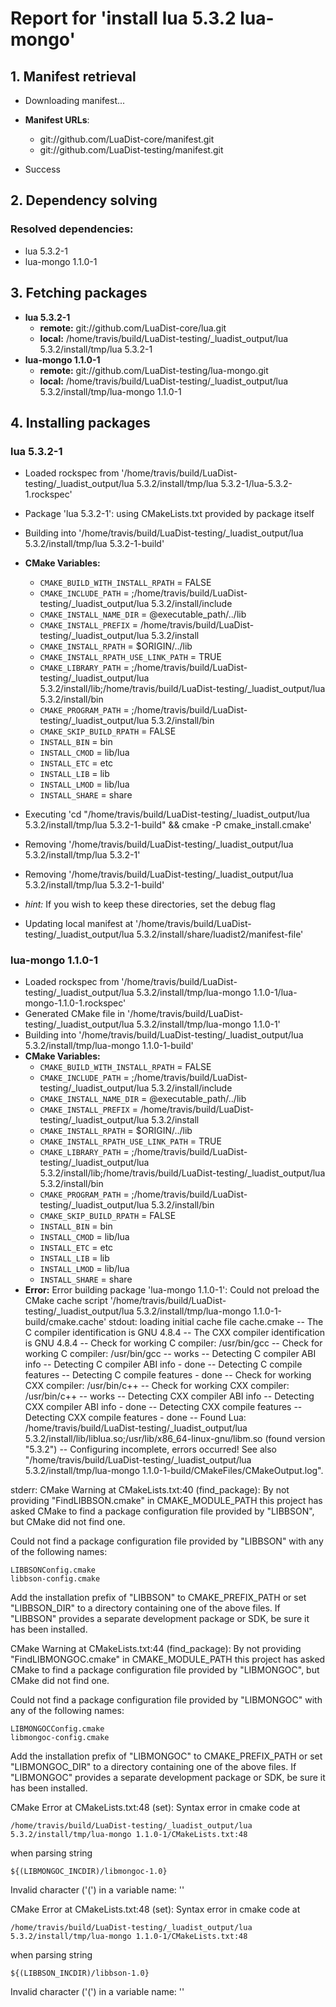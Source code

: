 # Report for 'install lua 5.3.2 lua-mongo'


## 1. Manifest retrieval

- Downloading manifest...

- **Manifest URLs**:
    - git://github.com/LuaDist-core/manifest.git
    - git://github.com/LuaDist-testing/manifest.git
- Success

## 2. Dependency solving


### Resolved dependencies:
- lua 5.3.2-1
- lua-mongo 1.1.0-1

## 3. Fetching packages

- **lua 5.3.2-1**
    - **remote:** git://github.com/LuaDist-core/lua.git
    - **local:** /home/travis/build/LuaDist-testing/_luadist_output/lua 5.3.2/install/tmp/lua 5.3.2-1
- **lua-mongo 1.1.0-1**
    - **remote:** git://github.com/LuaDist-testing/lua-mongo.git
    - **local:** /home/travis/build/LuaDist-testing/_luadist_output/lua 5.3.2/install/tmp/lua-mongo 1.1.0-1

## 4. Installing packages


### lua 5.3.2-1
- Loaded rockspec from '/home/travis/build/LuaDist-testing/_luadist_output/lua 5.3.2/install/tmp/lua 5.3.2-1/lua-5.3.2-1.rockspec'
- Package 'lua 5.3.2-1': using CMakeLists.txt provided by package itself
- Building into '/home/travis/build/LuaDist-testing/_luadist_output/lua 5.3.2/install/tmp/lua 5.3.2-1-build'
- **CMake Variables:**
    - `CMAKE_BUILD_WITH_INSTALL_RPATH` = FALSE
    - `CMAKE_INCLUDE_PATH` = ;/home/travis/build/LuaDist-testing/_luadist_output/lua 5.3.2/install/include
    - `CMAKE_INSTALL_NAME_DIR` = @executable_path/../lib
    - `CMAKE_INSTALL_PREFIX` = /home/travis/build/LuaDist-testing/_luadist_output/lua 5.3.2/install
    - `CMAKE_INSTALL_RPATH` = $ORIGIN/../lib
    - `CMAKE_INSTALL_RPATH_USE_LINK_PATH` = TRUE
    - `CMAKE_LIBRARY_PATH` = ;/home/travis/build/LuaDist-testing/_luadist_output/lua 5.3.2/install/lib;/home/travis/build/LuaDist-testing/_luadist_output/lua 5.3.2/install/bin
    - `CMAKE_PROGRAM_PATH` = ;/home/travis/build/LuaDist-testing/_luadist_output/lua 5.3.2/install/bin
    - `CMAKE_SKIP_BUILD_RPATH` = FALSE
    - `INSTALL_BIN` = bin
    - `INSTALL_CMOD` = lib/lua
    - `INSTALL_ETC` = etc
    - `INSTALL_LIB` = lib
    - `INSTALL_LMOD` = lib/lua
    - `INSTALL_SHARE` = share
- Executing 'cd "/home/travis/build/LuaDist-testing/_luadist_output/lua 5.3.2/install/tmp/lua 5.3.2-1-build" && cmake -P cmake_install.cmake'
- Removing '/home/travis/build/LuaDist-testing/_luadist_output/lua 5.3.2/install/tmp/lua 5.3.2-1'
- Removing '/home/travis/build/LuaDist-testing/_luadist_output/lua 5.3.2/install/tmp/lua 5.3.2-1-build'

- *hint:* If you wish to keep these directories, set the debug flag
- Updating local manifest at '/home/travis/build/LuaDist-testing/_luadist_output/lua 5.3.2/install/share/luadist2/manifest-file'

### lua-mongo 1.1.0-1
- Loaded rockspec from '/home/travis/build/LuaDist-testing/_luadist_output/lua 5.3.2/install/tmp/lua-mongo 1.1.0-1/lua-mongo-1.1.0-1.rockspec'
- Generated CMake file in '/home/travis/build/LuaDist-testing/_luadist_output/lua 5.3.2/install/tmp/lua-mongo 1.1.0-1'
- Building into '/home/travis/build/LuaDist-testing/_luadist_output/lua 5.3.2/install/tmp/lua-mongo 1.1.0-1-build'
- **CMake Variables:**
    - `CMAKE_BUILD_WITH_INSTALL_RPATH` = FALSE
    - `CMAKE_INCLUDE_PATH` = ;/home/travis/build/LuaDist-testing/_luadist_output/lua 5.3.2/install/include
    - `CMAKE_INSTALL_NAME_DIR` = @executable_path/../lib
    - `CMAKE_INSTALL_PREFIX` = /home/travis/build/LuaDist-testing/_luadist_output/lua 5.3.2/install
    - `CMAKE_INSTALL_RPATH` = $ORIGIN/../lib
    - `CMAKE_INSTALL_RPATH_USE_LINK_PATH` = TRUE
    - `CMAKE_LIBRARY_PATH` = ;/home/travis/build/LuaDist-testing/_luadist_output/lua 5.3.2/install/lib;/home/travis/build/LuaDist-testing/_luadist_output/lua 5.3.2/install/bin
    - `CMAKE_PROGRAM_PATH` = ;/home/travis/build/LuaDist-testing/_luadist_output/lua 5.3.2/install/bin
    - `CMAKE_SKIP_BUILD_RPATH` = FALSE
    - `INSTALL_BIN` = bin
    - `INSTALL_CMOD` = lib/lua
    - `INSTALL_ETC` = etc
    - `INSTALL_LIB` = lib
    - `INSTALL_LMOD` = lib/lua
    - `INSTALL_SHARE` = share
- **Error:** Error building package 'lua-mongo 1.1.0-1': Could not preload the CMake cache script '/home/travis/build/LuaDist-testing/_luadist_output/lua 5.3.2/install/tmp/lua-mongo 1.1.0-1-build/cmake.cache'
stdout:
loading initial cache file cache.cmake
-- The C compiler identification is GNU 4.8.4
-- The CXX compiler identification is GNU 4.8.4
-- Check for working C compiler: /usr/bin/gcc
-- Check for working C compiler: /usr/bin/gcc -- works
-- Detecting C compiler ABI info
-- Detecting C compiler ABI info - done
-- Detecting C compile features
-- Detecting C compile features - done
-- Check for working CXX compiler: /usr/bin/c++
-- Check for working CXX compiler: /usr/bin/c++ -- works
-- Detecting CXX compiler ABI info
-- Detecting CXX compiler ABI info - done
-- Detecting CXX compile features
-- Detecting CXX compile features - done
-- Found Lua: /home/travis/build/LuaDist-testing/_luadist_output/lua 5.3.2/install/lib/liblua.so;/usr/lib/x86_64-linux-gnu/libm.so (found version "5.3.2") 
-- Configuring incomplete, errors occurred!
See also "/home/travis/build/LuaDist-testing/_luadist_output/lua 5.3.2/install/tmp/lua-mongo 1.1.0-1-build/CMakeFiles/CMakeOutput.log".

stderr:
CMake Warning at CMakeLists.txt:40 (find_package):
  By not providing "FindLIBBSON.cmake" in CMAKE_MODULE_PATH this project has
  asked CMake to find a package configuration file provided by "LIBBSON", but
  CMake did not find one.

  Could not find a package configuration file provided by "LIBBSON" with any
  of the following names:

    LIBBSONConfig.cmake
    libbson-config.cmake

  Add the installation prefix of "LIBBSON" to CMAKE_PREFIX_PATH or set
  "LIBBSON_DIR" to a directory containing one of the above files.  If
  "LIBBSON" provides a separate development package or SDK, be sure it has
  been installed.


CMake Warning at CMakeLists.txt:44 (find_package):
  By not providing "FindLIBMONGOC.cmake" in CMAKE_MODULE_PATH this project
  has asked CMake to find a package configuration file provided by
  "LIBMONGOC", but CMake did not find one.

  Could not find a package configuration file provided by "LIBMONGOC" with
  any of the following names:

    LIBMONGOCConfig.cmake
    libmongoc-config.cmake

  Add the installation prefix of "LIBMONGOC" to CMAKE_PREFIX_PATH or set
  "LIBMONGOC_DIR" to a directory containing one of the above files.  If
  "LIBMONGOC" provides a separate development package or SDK, be sure it has
  been installed.


CMake Error at CMakeLists.txt:48 (set):
  Syntax error in cmake code at

    /home/travis/build/LuaDist-testing/_luadist_output/lua 5.3.2/install/tmp/lua-mongo 1.1.0-1/CMakeLists.txt:48

  when parsing string

    ${(LIBMONGOC_INCDIR)/libmongoc-1.0}

  Invalid character ('(') in a variable name: ''


CMake Error at CMakeLists.txt:48 (set):
  Syntax error in cmake code at

    /home/travis/build/LuaDist-testing/_luadist_output/lua 5.3.2/install/tmp/lua-mongo 1.1.0-1/CMakeLists.txt:48

  when parsing string

    ${(LIBBSON_INCDIR)/libbson-1.0}

  Invalid character ('(') in a variable name: ''



